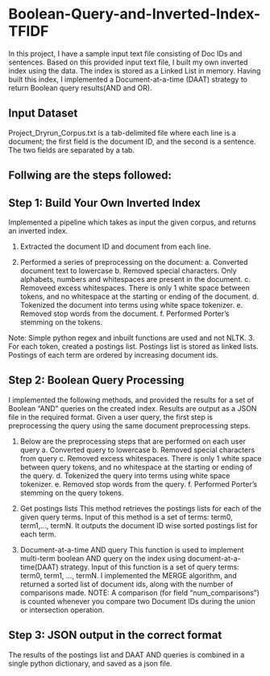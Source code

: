 # Boolean-Query-and-Inverted-Index-TFIDF
In this project, I have a sample input text file consisting of Doc IDs and sentences. Based on this provided input text file, I built my own inverted index using the data. The index is stored as a Linked List in memory. Having built this index, I implemented a Document-at-a-time (DAAT) strategy to return Boolean query results(AND and OR).

## Input Dataset
Project_Dryrun_Corpus.txt is a tab-delimited file where each line is a document; the first field is
the document ID, and the second is a sentence. The two fields are separated by a tab.

## Follwing are the steps followed:

## Step 1: Build Your Own Inverted Index
Implemented a pipeline which takes as input the given corpus, and returns an inverted index.

1. Extracted the document ID and document from each line.

2. Performed a series of preprocessing on the document:
a. Converted document text to lowercase
b. Removed special characters. Only alphabets, numbers and whitespaces are present in the document.
c. Removeed excess whitespaces. There is only 1 white space between tokens, and no whitespace at the starting or ending of the document.
d. Tokenized the document into terms using white space tokenizer.
e. Removed stop words from the document.
f. Performed Porter’s stemming on the tokens.

Note: Simple python regex and inbuilt functions are used and not NLTK.
3. For each token, created a postings list. Postings list is stored as linked lists. Postings of each term are ordered by increasing document ids.

## Step 2: Boolean Query Processing
I implemented the following methods, and provided the results for a set of Boolean “AND” queries on the created index. Results are output as a JSON file in the required format. Given a user query, the first step is preprocessing the query using the same document preprocessing steps.

1. Below are the preprocessing steps that are performed on each user query
a. Converted query to lowercase
b. Removed special characters from query
c. Removed excess whitespaces. There is only 1 white space between query tokens, and no whitespace at the starting or ending of the query.
d. Tokenized the query into terms using white space tokenizer.
e. Removed stop words from the query.
f. Performed Porter’s stemming on the query tokens.

2. Get postings lists
This method retrieves the postings lists for each of the given query terms. Input of this method is a set of terms: term0, term1,..., termN. It outputs the
document ID wise sorted postings list for each term.

3. Document-at-a-time AND query
This function is used to implement multi-term boolean AND query on the index using document-at-a-time(DAAT) strategy. Input of this function is a set of query terms: term0, term1, …, termN. I implemented the MERGE algorithm, and returned a sorted list of document ids, along with the number of comparisons made.
NOTE: A comparison (for field “num_comparisons”) is counted whenever you compare two Document IDs during the union or intersection operation.

## Step 3: JSON output in the correct format
The results of the postings list and DAAT AND queries is combined in a
single python dictionary, and saved as a json file. 
